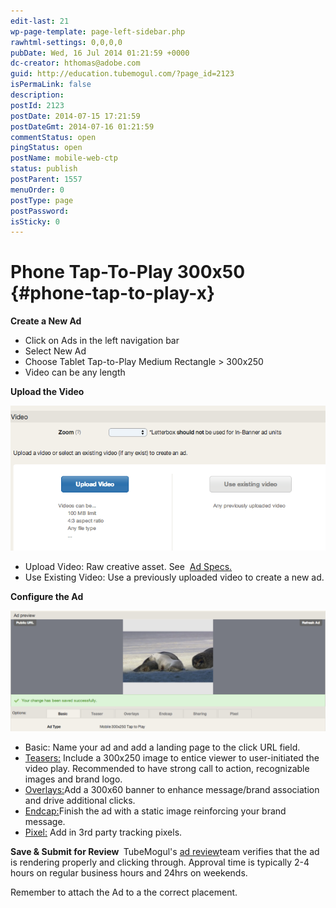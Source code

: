 ```yaml
---
edit-last: 21
wp-page-template: page-left-sidebar.php
rawhtml-settings: 0,0,0,0
pubDate: Wed, 16 Jul 2014 01:21:59 +0000
dc-creator: hthomas@adobe.com
guid: http://education.tubemogul.com/?page_id=2123
isPermaLink: false
description: 
postId: 2123
postDate: 2014-07-15 17:21:59
postDateGmt: 2014-07-16 01:21:59
commentStatus: open
pingStatus: open
postName: mobile-web-ctp
status: publish
postParent: 1557
menuOrder: 0
postType: page
postPassword: 
isSticky: 0
---
```


# Phone Tap-To-Play 300x50 {#phone-tap-to-play-x}

**Create a New Ad&nbsp;**

* Click on Ads in the left navigation bar
* Select New Ad
* Choose Tablet Tap-to-Play Medium Rectangle > 300x250
* Video can be any length

**Upload the Video**
  
[ ![Video Uploader](assets/video-uploader.png)](assets/video-uploader.png)

* Upload Video: Raw creative asset. See&nbsp; [Ad Specs.](../../../../user-guide/planning/ad-formats/ad-specs.md)
* Use Existing Video: Use a previously uploaded video to create a new ad.

**Configure the Ad&nbsp;**
  
[ ![Mobile tap to play](assets/mobile-tap-to-play.png)](assets/mobile-tap-to-play.png)

* Basic: Name your ad and add a landing page to the click URL field.
* [Teasers:](/user-guide/execution/ad-unit-setup/teasers-endcaps/) Include a 300x250 image to entice viewer to user-initiated&nbsp;the video play. Recommended to have strong call to action, recognizable images and brand logo.
* [Overlays:](../../../../user-guide/execution/ad-unit-setup/overlay.md)Add a 300x60 banner to enhance message/brand association and drive additional clicks.
* [Endcap:](/user-guide/execution/ad-unit-setup/teasers-endcaps/)Finish the ad with a static image reinforcing your brand message.
* [Pixel:](../../../../user-guide/execution/ad-unit-setup/3rd-party-tracking-adserving/tracking-pixels.md)&nbsp;Add in 3rd party tracking pixels.

**Save & Submit for Review&nbsp;**
TubeMogul's [ad review](../../../../user-guide/execution/ad-unit-setup/ad-reviews.md)team&nbsp;verifies&nbsp;that the ad is rendering properly and clicking through. Approval time is typically 2-4 hours on regular business hours and 24hrs on weekends.

Remember to attach the Ad to a the correct placement.
&nbsp; 